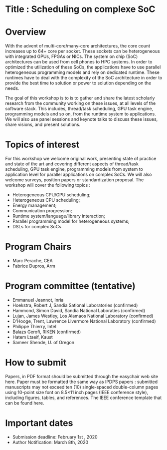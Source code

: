 # Title : Scheduling on complexe SoC

# Overview

 With the advent of multi-core/many-core architectures, the core count increases up to 64+ core per socket. These sockets can be heterogeneous with integrated GPUs, FPGAs or NICs. The system on chip (SoC) architectures can be used from cell phones to HPC systems. In order to optimized the utilization of these SoCs, the applications have to use parallel heterogeneous programming models and rely on dedicated runtime.  These runtimes have to deal with the complexity of the SoC architecture in order to provide the best time to solution or power to solution depending on the needs.


The goal of this workshop is to is to gather and share the latest scholarly research from the community working on these issues, at all levels of the software stack. This includes, thread/task scheduling, GPU task engine, programming models and so on, from the runtime system to applications. We will also use panel sessions and keynote talks to discuss these issues, share visions, and present solutions.


 
 

# Topics of interest

For this workshop we welcome original work, presenting state of practice and state of the art and covering different aspects of thread/task scheduling, GPU task engine, programming models from system to application level for parallel applications on complex SoCs. We will also welcome surveys, position papers or standardization proposal. The workshop will cover the following topics :

* Heterogeneous CPU/GPU scheduling;
* Heterogeneous CPU scheduling;
* Energy management;
* Communication progression;
* Runtime system/language/library interaction;
* Parallel programming model for heterogeneous systems;
* DSLs for complex SoCs


# Program Chairs

* Marc Perache, CEA 
* Fabrice Dupros, Arm	

# Program committee (tentative)
* Emmanuel Jeannot,	Inria
* Hoekstra, Robert J,	Sandia Sational Laboratories (confirmed)
* Hammond, Simon David,	Sandia National Laboraties (confirmed)
* Lujan, James Westley,	Los Alamaos National Laboratory (confirmed)
* D'Hooge, Trent, Lawrence Livermore National Laboratory (confirmed)
* Philippe Thierry,	Intel 
*	Balazs Gerofi, RIKEN (confirmed)
* Hatem Ltaeif, Kaust 
* Sameer Shende, U. of Oregon 

# How to submit
Papers, in PDF format should be submitted through the easychair web site here. Paper must be formatted the same way as IPDPS papers : submitted manuscripts may not exceed ten (10) single-spaced double-column pages using 10-point size font on 8.5×11 inch pages (IEEE conference style), including figures, tables, and references. The IEEE conference template that can be found here.

# Important dates
* Submission deadline: February 1st , 2020
* Author Notification: March 8th, 2020

